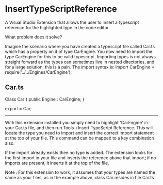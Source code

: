 InsertTypeScriptReference
=========================


A Visual Studio Extension that allows the user to insert a typescript reference for the highlighted type in the code editor.

What problem does it solve?

Imagine the scenario where you have created a typescript file called Car.ts which has a property on it of type CarEngine. 
You now need to import the type CarEngine for this to be valid typescript.
Importing types is not always straight forward as the types can sometimes live in nested directories, and for a large solution, 
this is a pain. The import syntax is:    import CarEngine = require('../../Engines/CarEngine');


Car.ts
---------------------------------------------------------

Class Car
{
  public Engine : CarEngine;
}

export = Car;

----------------------------------------------------------


With this extension installed you simply need to highlight 'CarEngine' in your Car.ts file, 
and then run Tools->Insert TypeScript Reference. This will locate the type you need to import and insert the correct import 
statement at the top of your file. This command can be mapped to a key combination also.

If the import already exists then no type is added. The extension looks for the first import in your file and inserts the 
reference above that import; if no imports are present, it inserts it at the top of the file.

Note : For this extension to work, it assumes that your types are named the same as your files, as in the example above, class
Car resides in file Car.ts
